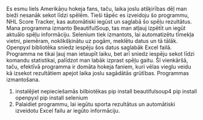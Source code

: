 Es esmu liels Amerikāņu hokeja fans, taču, laika joslu atšķirības dēļ man bieži nesanāk sekot līdzi spēlēm. Tieši tāpēc es izveidoju šo programmu, NHL Score Tracker, kas automātiski iegūst
un saglabā šo spēļu rezultātus. Mana programma izmanto BeautifulSoup, tas man atļauj izpētīt un iegūt aktuālo spēļu informāciju.
Selenium tiek izmantots, lai automatizētu tīmekļa vietni, piemēram, noklikšķinātu uz pogām, meklētu datus un tā tālāk.
Openpyxl bibliotēka sniedz iespēju šos datus saglabāk Excel failā.
Programma ne tikai ļauj man ietaupīt laiku, bet arī sniedz iespēju sekot līdzi komandu statistikai, palīdzot man labāk izprast spēļu gaitu.
Šī vienkāršā, taču, efektīvā programma ir domāta hokeja faniem, kuri vēlas vieglu veidu kā izsekot rezultātiem apejot laika joslu sagādātās grūtības.
Programmas izmantošana.
1. instalējiet nepieciešamās bilbiotēkas
pip install beautifulsoup4
pip install openpyxl
pip install selenium
2. Palaidiet programmu, lai iegūtu sporta rezultātus un automātiski izveidotu Excel failu ar iegūto informāciju.
